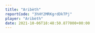 ```yaml
---
title: "Aribèth"
reportCode: "3hHY2MRKgrdDkTPj"
player: "Aribèth"
date: 2021-10-06T18:48:50.877000+00:00
---
```

